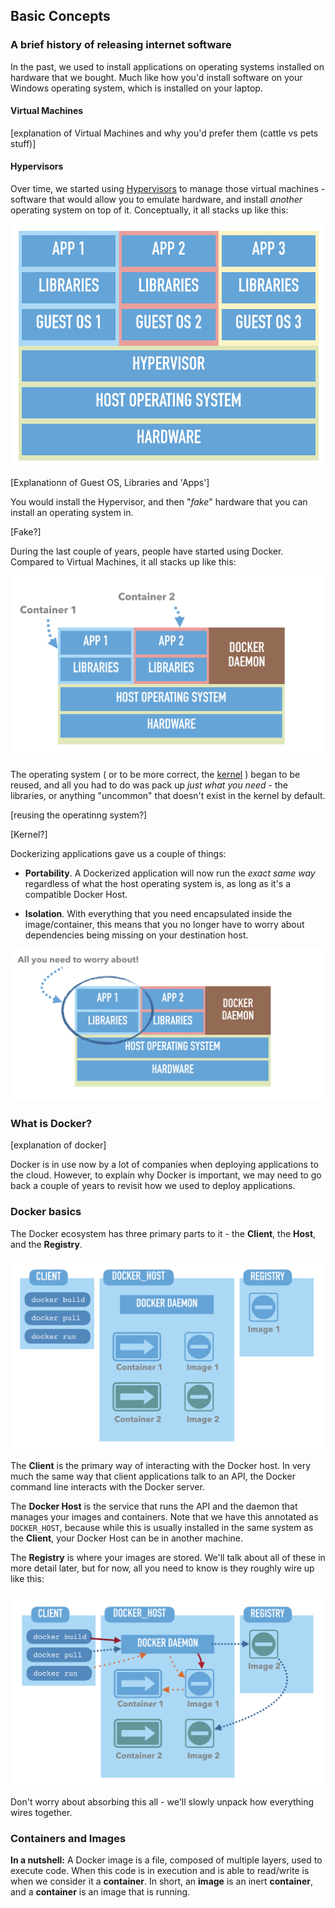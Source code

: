 ## Basic Concepts

### A brief history of releasing internet software

In the past, we used to install applications on operating systems installed on hardware that we bought. Much like how you'd install software on your Windows operating system, which is installed on your laptop.

#### Virtual Machines

[explanation of Virtual Machines and why you'd prefer them (cattle vs pets stuff)]

#### Hypervisors

Over time, we started using [Hypervisors](https://en.wikipedia.org/wiki/Hypervisor) to manage those virtual machines - software that would allow you to emulate hardware, and install *another* operating system on top of it. Conceptually, it all stacks up like this:

![Virtualization](/images/1-vms.png)

[Explanationn of Guest OS, Libraries and 'Apps']

You would install the Hypervisor, and then "*fake*" hardware that you can install an operating system in.

[Fake?]

During the last couple of years, people have started using Docker. Compared to Virtual Machines, it all stacks up like this:

![Containerization](/images/2-containers.png)

The operating system ( or to be more correct, the [kernel](https://en.wikipedia.org/wiki/Kernel_(operating_system)) ) began to be reused, and all you had to do was pack up *just what you need* - the libraries, or anything "uncommon" that doesn't exist in the kernel by default.

[reusing the operatinng system?]

[Kernel?]

Dockerizing applications gave us a couple of things:

 - **Portability**. A Dockerized application will now run the *exact same way* regardless of what the host operating system is, as long as it's a compatible Docker Host.

 - **Isolation**. With everything that you need encapsulated inside the image/container, this means that you no longer have to worry about dependencies being missing on your destination host.

![Concerns](/images/3-concerns.png)


### What is Docker?

[explanation of docker]

Docker is in use now by a lot of companies when deploying applications to the cloud. However, to explain why Docker is important, we may need to go back a couple of years to revisit how we used to deploy applications.


### Docker basics

The Docker ecosystem has three primary parts to it - the **Client**, the **Host**, and the **Registry**.

![Ecosystem](/images/4-docker.png)

The **Client** is the primary way of interacting with the Docker host. In very much the same way that client applications talk to an API, the Docker command line interacts with the Docker server.

The **Docker Host** is the service that runs the API and the daemon that manages your images and containers. Note that we have this annotated as `DOCKER_HOST`, because while this is usually installed in the same system as the **Client**, your Docker Host can be in another machine.

The **Registry** is where your images are stored. We'll talk about all of these in more detail later, but for now, all you need to know is they roughly wire up like this:

![Ecosystem](/images/5-docker2.png)

Don't worry about absorbing this all - we'll slowly unpack how everything wires together.


### Containers and Images

**In a nutshell:** A Docker image is a file, composed of multiple layers, used to execute code. When this code is in execution and is able to read/write is when we consider it a **container**. In short, an **image** is an inert **container**, and a **container** is an image that is running.
